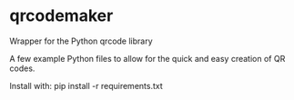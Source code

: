 # qrcodemaker
Wrapper for the Python qrcode library

A few example Python files to allow for the quick and easy creation of QR codes.

Install with: pip install -r requirements.txt


